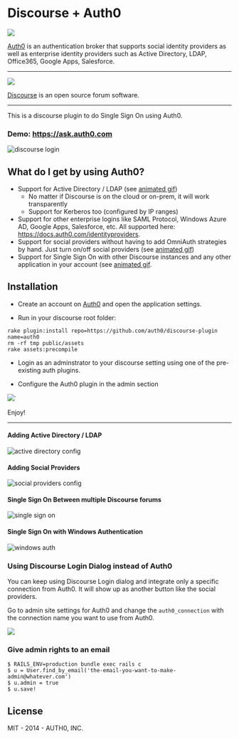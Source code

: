 Discourse + Auth0
=================

<a href="https://auth0.com">
 <img src="https://s3.amazonaws.com/assets.auth0.com/logo/logo-180.png" />
</a>

[Auth0](https://auth0.com) is an authentication broker that supports social identity providers as well as enterprise identity providers such as Active Directory, LDAP, Office365, Google Apps, Salesforce.

----------------------------------

<a href="http://discourse.org">
  <img src="http://blog.ohheyworld.com/wp-content/uploads/2013/11/discourse-logo.png" />
</a>

[Discourse](http://discourse.org) is an open source forum software.

----------------------------------

This is a discourse plugin to do Single Sign On using Auth0.

### Demo: https://ask.auth0.com

![discourse login](https://dl.dropboxusercontent.com/u/21665105/discourse-login.gif)

## What do I get by using Auth0?

* Support for Active Directory / LDAP (see [animated gif](#adding-active-directory--ldap))
  * No matter if Discourse is on the cloud or on-prem, it will work transparently
  * Support for Kerberos too (configured by IP ranges)
* Support for other enterprise logins like SAML Protocol, Windows Azure AD, Google Apps, Salesforce, etc. All supported here: https://docs.auth0.com/identityproviders.
* Support for social providers without having to add OmniAuth strategies by hand. Just turn on/off social providers (see [animated gif](#adding-social-providers))
* Support for Single Sign On with other Discourse instances and any other application in your account (see [animated gif](#single-sign-on-between-multiple-discourse-forums).

## Installation

-  Create an account on [Auth0](http://auth0.com) and open the application settings.

-  Run in your discourse root folder:

```
rake plugin:install repo=https://github.com/auth0/discourse-plugin name=auth0
rm -rf tmp public/assets
rake assets:precompile
```

-  Login as an adminstrator to your discourse setting using one of the pre-existing auth plugins.

-  Configure the Auth0 plugin in the admin section

<img src="http://blog.auth0.com.s3.amazonaws.com/ss-2014-02-03T14-32-49.png">̇</img>

Enjoy!

----

#### Adding Active Directory / LDAP

![active directory config](https://dl.dropboxusercontent.com/u/21665105/ad-connection.gif)

#### Adding Social Providers

![social providers config](https://dl.dropboxusercontent.com/u/21665105/social-connections.gif)

#### Single Sign On Between multiple Discourse forums

![single sign on](https://dl.dropboxusercontent.com/u/21665105/sso-discourse.gif)

#### Single Sign On with Windows Authentication

![windows auth](https://s3.amazonaws.com/blog.auth0.com/login_discourse_kerberos-2.gif)

### Using Discourse Login Dialog instead of Auth0

You can keep using Discourse Login dialog and integrate only a specific connection from Auth0. It will show up as another button like the social providers.

Go to admin site settings for Auth0 and change the `auth0_connection` with the connection name you want to use from Auth0.

![](https://s3.amazonaws.com/blog.auth0.com/login_discourse_ad.gif)

### Give admin rights to an email

```
$ RAILS_ENV=production bundle exec rails c
$ u = User.find_by_email('the-email-you-want-to-make-admin@whatever.com')
$ u.admin = true
$ u.save!
```

## License

MIT - 2014 - AUTH0, INC.
